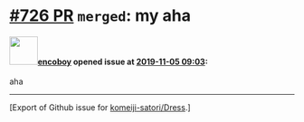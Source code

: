 # [\#726 PR](https://github.com/komeiji-satori/Dress/pull/726) `merged`: my aha

#### <img src="https://avatars.githubusercontent.com/u/32792530?u=cf2aa6c45958ce1a956b6ed262993729ee84b3e6&v=4" width="50">[encoboy](https://github.com/encoboy) opened issue at [2019-11-05 09:03](https://github.com/komeiji-satori/Dress/pull/726):

aha




-------------------------------------------------------------------------------



[Export of Github issue for [komeiji-satori/Dress](https://github.com/komeiji-satori/Dress).]
